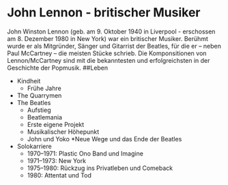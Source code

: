 # John Lennon - britischer Musiker
John Winston Lennon (geb. am 9. Oktober 1940 in Liverpool - erschossen am 8. Dezember 1980 in New York) war ein britischer Musiker. 
Berühmt wurde er als Mitgründer, Sänger und Gitarrist der Beatles, für die er – neben Paul McCartney – die meisten Stücke schrieb. 
Die Komponsitionen von Lennon/McCartney sind mit die bekanntesten und erfolgreichsten in der Geschichte der Popmusik. 
##Leben
* Kindheit
  * Frühe Jahre
* The Quarrymen
* The Beatles
  * Aufstieg
  * Beatlemania
  * Erste eigene Projekt
  * Musikalischer Höhepunkt 
  * John und Yoko
  *Neue Wege und das Ende der Beatles
 * Solokarriere
   * 1970–1971: Plastic Ono Band und Imagine
   * 1971–1973: New York
   * 1975–1980: Rückzug ins Privatleben und Comeback
   * 1980: Attentat und Tod